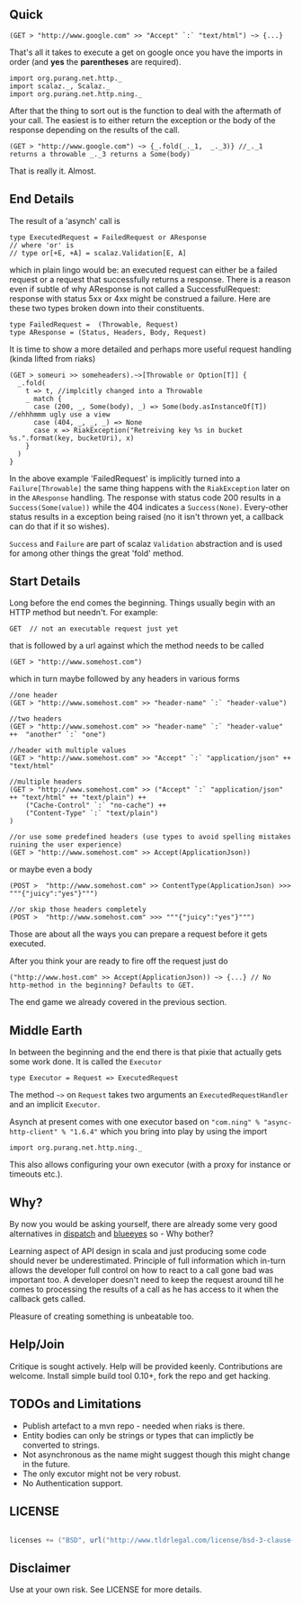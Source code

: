## Quick

    (GET > "http://www.google.com" >> "Accept" `:` "text/html") ~> {...}

That's all it takes to execute a get on google once you have the imports in order (and __yes__ the __parentheses__ are required).

    import org.purang.net.http._
    import scalaz._, Scalaz._
    import org.purang.net.http.ning._

After that the thing to sort out is the function to deal with the aftermath of your call. The easiest is to either return the exception or the body of the response depending on the results of the call.

    (GET > "http://www.google.com") ~> {_.fold(_._1,  _._3)} //_._1 returns a throwable _._3 returns a Some(body)

That is really it. Almost.

## End Details

The result of a 'asynch' call is

    type ExecutedRequest = FailedRequest or AResponse
    // where 'or' is
    // type or[+E, +A] = scalaz.Validation[E, A]

which in plain lingo would be: an executed request can either be a failed request or a request that successfully returns a response. There is a reason even if subtle of why AResponse is not called a SuccessfulRequest: response with status 5xx or 4xx might be construed a failure. Here are these two types broken down into their constituents.

    type FailedRequest =  (Throwable, Request)
    type AResponse = (Status, Headers, Body, Request)

It is time to show a more detailed and perhaps more useful request handling (kinda lifted from riaks)

    (GET > someuri >> someheaders).~>[Throwable or Option[T]] {
      _.fold(
        t => t, //implcitly changed into a Throwable
        _ match {
          case (200, _, Some(body), _) => Some(body.asInstanceOf[T]) //ehhhmmm ugly use a view
          case (404, _, _, _) => None
          case x => RiakException("Retreiving key %s in bucket %s.".format(key, bucketUri), x)
        }
      )
    }

In the above example 'FailedRequest' is implicitly turned into a `Failure[Throwable]` the same thing happens with the `RiakException` later on in the `AResponse` handling. The response with status code 200 results in a `Success(Some(value))` while the 404 indicates a `Success(None)`. Every-other status results in a exception being raised (no it isn't thrown yet, a callback can do that if it so wishes).

`Success` and `Failure` are part of scalaz `Validation` abstraction and is used for among other things the great 'fold' method.

## Start Details

Long before the end comes the beginning. Things usually begin with an HTTP method but needn't. For example:

    GET  // not an executable request just yet

that is  followed by a url against which the method needs to be called

    (GET > "http://www.somehost.com")

which in turn maybe followed by any headers in various forms

    //one header
    (GET > "http://www.somehost.com" >> "header-name" `:` "header-value")

    //two headers
    (GET > "http://www.somehost.com" >> "header-name" `:` "header-value" ++  "another" `:` "one")

    //header with multiple values
    (GET > "http://www.somehost.com" >> "Accept" `:` "application/json" ++ "text/html"

    //multiple headers
    (GET > "http://www.somehost.com" >> ("Accept" `:` "application/json" ++ "text/html" ++ "text/plain") ++
        ("Cache-Control" `:` "no-cache") ++
        ("Content-Type" `:` "text/plain")
    )

    //or use some predefined headers (use types to avoid spelling mistakes ruining the user experience)
    (GET > "http://www.somehost.com" >> Accept(ApplicationJson))

or maybe even a body

    (POST >  "http://www.somehost.com" >> ContentType(ApplicationJson) >>> """{"juicy":"yes"}""")

    //or skip those headers completely
    (POST >  "http://www.somehost.com" >>> """{"juicy":"yes"}""")

Those are about all the ways you can prepare a request before it gets executed.

After you think your are ready to fire off the request just do

    ("http://www.host.com" >> Accept(ApplicationJson)) ~> {...} // No http-method in the beginning? Defaults to GET.

The end game we already covered in the previous section.


## Middle Earth

In between the beginning and the end there is that pixie that actually gets some work done. It is called the `Executor`

    type Executor = Request => ExecutedRequest

The method `~>` on  `Request` takes two arguments an `ExecutedRequestHandler` and an implicit `Executor`.

Asynch at present comes with one executor based on `"com.ning" % "async-http-client" % "1.6.4"` which you bring into play by using the import

    import org.purang.net.http.ning._

This also allows configuring your own executor (with a proxy for instance or timeouts etc.).

## Why?

By now you would be asking yourself, there are already some very good alternatives in [dispatch](http://dispatch.databinder.net/Dispatch.html) and [blueeyes](https://github.com/jdegoes/blueeyes) so - Why bother?

Learning aspect of API design in scala and just producing some code should never be underestimated. Principle of full information which in-turn allows the developer full control on how to react to a call gone bad was important too. A developer doesn't need to keep the request around till he comes to processing the results of a call as he has access to it when the callback gets called.

Pleasure of creating something is unbeatable too.

## Help/Join

Critique is sought actively. Help will be provided keenly. Contributions are welcome. Install simple build tool 0.10+, fork the repo and get hacking.

## TODOs and Limitations

   * Publish artefact to a mvn repo - needed when riaks is there.
   * Entity bodies can only be strings or types that can implictly be converted to strings.
   * Not asynchronous as the name might suggest though this might change in the future.
   * The only excutor might not be very robust.
   * No Authentication support.

## LICENSE

```scala

licenses += ("BSD", url("http://www.tldrlegal.com/license/bsd-3-clause-license-%28revised%29"))

```


## Disclaimer

Use at your own risk. See LICENSE for more details.